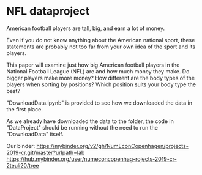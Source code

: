 # NFL dataproject

American football players are tall, big, and earn a lot of money. 

Even if you do not know anything about the American national sport, these statements are probably not too far from your own idea of the sport and its players. 

This paper will examine just how big American football players in the National Football League (NFL) are and how much money they make. Do bigger players make more money? How different are the body types of the players when sorting by positions? Which position suits your body type the best? 

"DownloadData.ipynb" is provided to see how we downloaded the data in the first place.

As we already have downloaded the data to the folder, the code in "DataProject" should be running without the need to run the "DownloadData" itself. 

Our binder:
https://mybinder.org/v2/gh/NumEconCopenhagen/projects-2019-cr.git/master?urlpath=lab
https://hub.mybinder.org/user/numeconcopenhag-rojects-2019-cr-2teuli20/tree
